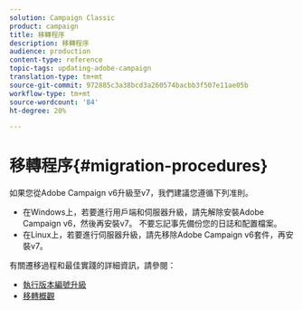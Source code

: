 ```yaml
---
solution: Campaign Classic
product: campaign
title: 移轉程序
description: 移轉程序
audience: production
content-type: reference
topic-tags: updating-adobe-campaign
translation-type: tm+mt
source-git-commit: 972885c3a38bcd3a260574bacbb3f507e11ae05b
workflow-type: tm+mt
source-wordcount: '84'
ht-degree: 20%

---
```



# 移轉程序{#migration-procedures}

如果您從Adobe Campaign v6升級至v7，我們建議您遵循下列准則。

* 在Windows上，若要進行用戶端和伺服器升級，請先解除安裝Adobe Campaign v6，然後再安裝v7。 不要忘記事先備份您的日誌和配置檔案。
* 在Linux上，若要進行伺服器升級，請先移除Adobe Campaign v6套件，再安裝v7。

有關遷移過程和最佳實踐的詳細資訊，請參閱：

* [執行版本編號升級](https://helpx.adobe.com/tw/campaign/kb/acc-build-upgrade.html)
* [移轉概觀](../../migration/using/about-migration.md)


